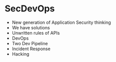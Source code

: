 # SecDevOps

* New generation of Application Security thinking
* We have solutions
* Unwritten rules of APIs
* DevOps
* Two Dev Pipeline
* Incident Response
* Hacking

